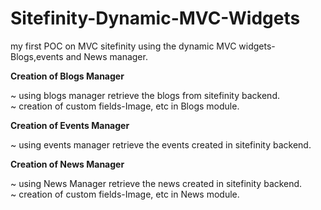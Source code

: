 # Sitefinity-Dynamic-MVC-Widgets
my first POC on MVC sitefinity using the dynamic MVC widgets-Blogs,events and News manager.

**Creation of Blogs Manager**

~ using blogs manager retrieve the blogs from sitefinity backend. \
~ creation of custom fields-Image, etc in Blogs module.

**Creation of Events Manager**

~ using events manager retrieve the events created in sitefinity backend.

**Creation of News Manager**

~ using News Manager retrieve the news created in sitefinity backend.\
~ creation of custom fields-Image, etc in News module.
